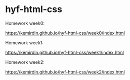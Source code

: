 # hyf-html-css

Homework week0:

https://kemirdin.github.io/hyf-html-css/week0/index.html

Homework week1:

https://kemirdin.github.io/hyf-html-css/week1/index.html

Homework week2:

https://kemirdin.github.io/hyf-html-css/week2/index.html

